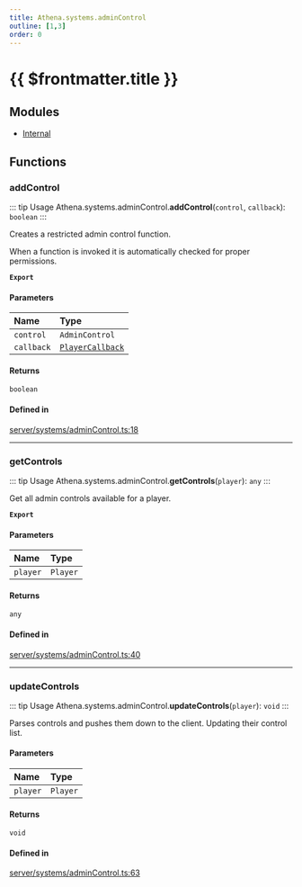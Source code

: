 ```yaml
---
title: Athena.systems.adminControl
outline: [1,3]
order: 0
---
```


# {{ $frontmatter.title }}


## Modules

- [Internal](server_systems_adminControl_Internal.md)

## Functions

### addControl

::: tip Usage
Athena.systems.adminControl.**addControl**(`control`, `callback`): `boolean`
:::

Creates a restricted admin control function.

When a function is invoked it is automatically checked for proper permissions.

**`Export`**

#### Parameters

| Name | Type |
| :------ | :------ |
| `control` | `AdminControl` |
| `callback` | [`PlayerCallback`](server_systems_adminControl_Internal.md#PlayerCallback) |

#### Returns

`boolean`

#### Defined in

[server/systems/adminControl.ts:18](https://github.com/Stuyk/altv-athena/blob/8d1016e/src/core/server/systems/adminControl.ts#L18)

___

### getControls

::: tip Usage
Athena.systems.adminControl.**getControls**(`player`): `any`
:::

Get all admin controls available for a player.

**`Export`**

#### Parameters

| Name | Type |
| :------ | :------ |
| `player` | `Player` |

#### Returns

`any`

#### Defined in

[server/systems/adminControl.ts:40](https://github.com/Stuyk/altv-athena/blob/8d1016e/src/core/server/systems/adminControl.ts#L40)

___

### updateControls

::: tip Usage
Athena.systems.adminControl.**updateControls**(`player`): `void`
:::

Parses controls and pushes them down to the client. Updating their control list.

#### Parameters

| Name | Type |
| :------ | :------ |
| `player` | `Player` |

#### Returns

`void`

#### Defined in

[server/systems/adminControl.ts:63](https://github.com/Stuyk/altv-athena/blob/8d1016e/src/core/server/systems/adminControl.ts#L63)
